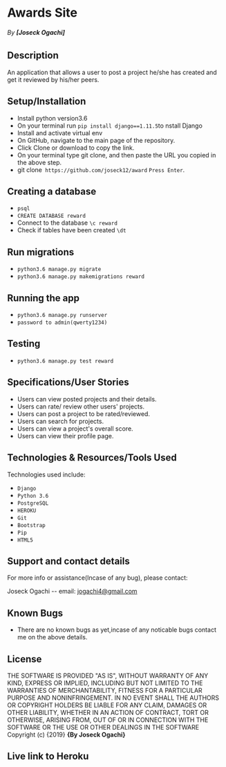 # Awards Site
###### By **[Joseck Ogachi]**
## Description
An application that allows a user to post a project he/she has created and get it reviewed by his/her peers.

## Setup/Installation

- Install python version3.6
- On your terminal run `pip install django==1.11.5`to nstall Django
- Install and activate virtual env
- On GitHub, navigate to the main page of the repository.
- Click Clone or download to copy the link.
- On your terminal type git clone, and then paste the URL you copied in the above step.
- git clone` https://github.com/joseck12/award`
`Press Enter`.

## Creating a database
- `psql`
- `CREATE DATABASE reward`
- Connect to the database `\c reward`
- Check if tables have been created `\dt`

## Run migrations
- `python3.6 manage.py migrate`
- `python3.6 manage.py makemigrations reward`

## Running the app
- `python3.6 manage.py runserver`
- `password to admin(qwerty1234)`

## Testing
- `python3.6 manage.py test reward`

## Specifications/User Stories
- Users can view posted projects and their details.
- Users can rate/ review other users' projects.
- Users can post a project to be rated/reviewed.
- Users can search for projects.
- Users can view a project's overall score.
- Users can view their profile page.

## Technologies & Resources/Tools Used
Technologies used include:
- `Django`
- `Python 3.6`
- `PostgreSQL`
- `HEROKU`
- `Git`
- `Bootstrap`
- `Pip`
- `HTML5`

## Support and contact details
For more info or assistance(Incase of any bug), please contact:

Joseck Ogachi -- email: jogachi4@gmail.com

## Known Bugs
- There are no known bugs as yet,incase of any noticable bugs contact me on the above details.

## License
THE SOFTWARE IS PROVIDED "AS IS", WITHOUT WARRANTY OF ANY KIND, EXPRESS OR IMPLIED, INCLUDING BUT NOT LIMITED TO THE WARRANTIES OF MERCHANTABILITY, FITNESS FOR A PARTICULAR PURPOSE AND NONINFRINGEMENT. IN NO EVENT SHALL THE AUTHORS OR COPYRIGHT HOLDERS BE LIABLE FOR ANY CLAIM, DAMAGES OR OTHER LIABILITY, WHETHER IN AN ACTION OF CONTRACT, TORT OR OTHERWISE, ARISING FROM, OUT OF OR IN CONNECTION WITH THE SOFTWARE OR THE USE OR OTHER DEALINGS IN THE SOFTWARE
Copyright (c) {2019} **{By Joseck Ogachi}**

## Live link to Heroku
